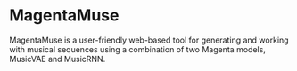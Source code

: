 # MagentaMuse
MagentaMuse is a user-friendly web-based tool for generating and working with musical sequences using a combination of two Magenta models, MusicVAE and MusicRNN.

